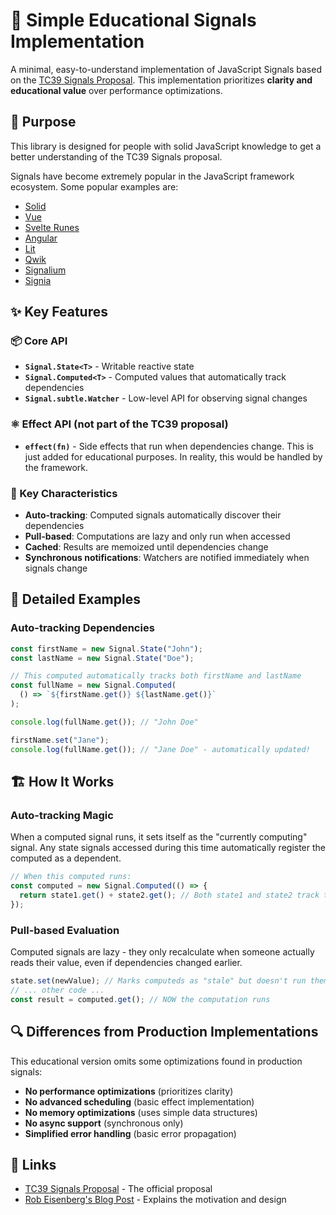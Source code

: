 # 🚦 Simple Educational Signals Implementation

A minimal, easy-to-understand implementation of JavaScript Signals based on the [TC39 Signals Proposal](https://github.com/tc39/proposal-signals). This implementation prioritizes **clarity and educational value** over performance optimizations.

## 🎯 Purpose

This library is designed for people with solid JavaScript knowledge to get a better understanding of the TC39 Signals proposal.

Signals have become extremely popular in the JavaScript framework ecosystem. Some popular examples are:

- [Solid](https://www.solidjs.com/tutorial/introduction_signals)
- [Vue](https://vuejs.org/guide/extras/reactivity-in-depth)
- [Svelte Runes](https://svelte.dev/blog/runes)
- [Angular](https://angular.dev/guide/signals)
- [Lit](https://lit.dev/docs/data/signals/)
- [Qwik](https://qwik.dev/docs/components/state/#usesignal)
- [Signalium](https://signalium.dev/)
- [Signia](https://signia.dev/)

## ✨ Key Features

### 📦 Core API

- **`Signal.State<T>`** - Writable reactive state
- **`Signal.Computed<T>`** - Computed values that automatically track dependencies
- **`Signal.subtle.Watcher`** - Low-level API for observing signal changes

### ⚛️ Effect API (not part of the TC39 proposal)

- **`effect(fn)`** - Side effects that run when dependencies change. This is just added for educational purposes. In reality, this would be handled by the framework.

### 🔄 Key Characteristics

- **Auto-tracking**: Computed signals automatically discover their dependencies
- **Pull-based**: Computations are lazy and only run when accessed
- **Cached**: Results are memoized until dependencies change
- **Synchronous notifications**: Watchers are notified immediately when signals change

## 📖 Detailed Examples

### Auto-tracking Dependencies

```typescript
const firstName = new Signal.State("John");
const lastName = new Signal.State("Doe");

// This computed automatically tracks both firstName and lastName
const fullName = new Signal.Computed(
  () => `${firstName.get()} ${lastName.get()}`
);

console.log(fullName.get()); // "John Doe"

firstName.set("Jane");
console.log(fullName.get()); // "Jane Doe" - automatically updated!
```

## 🏗️ How It Works

### Auto-tracking Magic

When a computed signal runs, it sets itself as the "currently computing" signal. Any state signals accessed during this time automatically register the computed as a dependent.

```typescript
// When this computed runs:
const computed = new Signal.Computed(() => {
  return state1.get() + state2.get(); // Both state1 and state2 track this computed
});
```

### Pull-based Evaluation

Computed signals are lazy - they only recalculate when someone actually reads their value, even if dependencies changed earlier.

```typescript
state.set(newValue); // Marks computeds as "stale" but doesn't run them
// ... other code ...
const result = computed.get(); // NOW the computation runs
```

## 🔍 Differences from Production Implementations

This educational version omits some optimizations found in production signals:

- **No performance optimizations** (prioritizes clarity)
- **No advanced scheduling** (basic effect implementation)
- **No memory optimizations** (uses simple data structures)
- **No async support** (synchronous only)
- **Simplified error handling** (basic error propagation)

## 🔗 Links

- [TC39 Signals Proposal](https://github.com/tc39/proposal-signals) - The official proposal
- [Rob Eisenberg's Blog Post](https://eisenbergeffect.medium.com/a-tc39-proposal-for-signals-f0bedd37a335) - Explains the motivation and design
